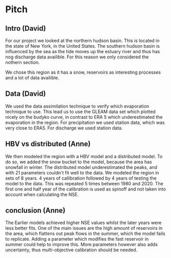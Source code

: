 # Pitch

## Intro (David)
For our project we looked at the northern hudson basin. This is located in the state of New York, in the United States. The southern hudson basin is influenced by the sea as the tide moves up the estuary river and thus has nog discharge data availible. For this reason we only considered the nothern section. 

We chose this region as it has a snow, reservoirs as interesting processes and a lot of data availible. 

## Data (David)
We used the data assimilation technique to verify which evaporation technique to use. This lead us to use the GLEAM data set which plotted nicely on the budyko curve, in contrast to ERA 5 which underestimated the evaporation in the region. For precipitation we used station data, which was very close to ERA5. For discharge we used station data.

## HBV vs distributed (Anne)
We then modeled the region with a HBV model and a distributed model. To do so, we added the snow bucket to the model, because the area has snowfall in winter. 
The distributed model underestimated the peaks, and with 21 parameters couldn't fit well to the data. We modeled the region in sets of 8 years. 4 years of callibration followed by 4 years of testing the model to the data. This was repeated 5 times between 1980 and 2020. The first one and half year of the calibration is used as spinoff and not taken into account when calculating the NSE.

## conclusion (Anne)
The Earlier models achieved higher NSE values whilst the later years were less better fits. 
One of the main issues are the high amount of reservoirs in the area, which flattens out peak flows in the summer, which the model fails to replicate. Adding a parameter which modifies the fast reservoir in summer could help to improve this. 
More parameters however also adds uncertainty, thus multi-objective calibration should be needed. 
